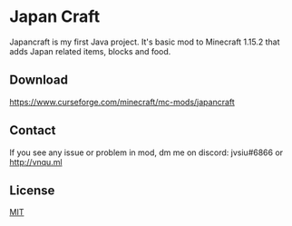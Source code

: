 # Japan Craft

Japancraft is my first Java project. It's basic mod to Minecraft 1.15.2 that adds Japan related items, blocks and food.

## Download

https://www.curseforge.com/minecraft/mc-mods/japancraft


## Contact
If you see any issue or problem in mod, dm me on discord:
jvsiu#6866 or http://vnqu.ml


## License
[MIT](https://choosealicense.com/licenses/mit/)
